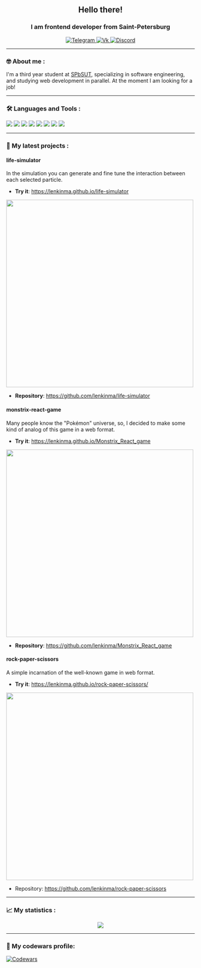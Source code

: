 <div id="header" align="center">
	<h2>Hello there!</h2>
	<h3>I am frontend developer from Saint-Petersburg</h3>
</div>

<div id="socials" align="center">
  <a href="https://t.me/lenkinmax">
		<img src="https://img.shields.io/badge/Telegram-090909?style=for-the-badge&logo=telegram&logoColor=white" alt="Telegram"/>
	</a>
	<a href="https://vk.com/lenkinma">
		<img src="https://img.shields.io/badge/вконтакте-090909.svg?&style=for-the-badge&logo=vk&logoColor=white" alt="Vk"/>
	</a>
    <a href="https://discordapp.com/users/345510948083335179/ ">
		<img src="https://img.shields.io/badge/Discord-090909?style=for-the-badge&logo=discord&logoColor=white" alt="Discord"/>
	</a>
</div>

---
### :nerd_face: About me :

I'm a third year student at [SPbSUT](https://www.sut.ru/), specializing in software engineering, and studying web development in parallel.
At the moment I am looking for a job!

---

### 🛠️ Languages and Tools :
<p align="left">
<img src="https://img.shields.io/badge/React-090909?style=for-the-badge&logo=react&logoColor=61DAFB">
<img src=https://img.shields.io/badge/Redux-090909?style=for-the-badge&logo=redux&logoColor=white">
<img src="https://img.shields.io/badge/-Axios-090909?style=for-the-badge&logo=axios&logoColor=4EAA25">
<img src="https://img.shields.io/badge/React_Router-090909?style=for-the-badge&logo=react-router&logoColor=white">
<img src="https://img.shields.io/badge/-SASS/SCSS-090909?style=for-the-badge&logo=sass&logoColor=F05032">
<img src="https://img.shields.io/badge/-CSS3-090909?style=for-the-badge&logo=CSS3&logoColor=1572B6">
<img src="https://img.shields.io/badge/-JavaScript-090909?style=for-the-badge&logo=JavaScript&logoColor=E9D54D" />
<img src="https://img.shields.io/badge/-HTML5-090909?style=for-the-badge&logo=HTML5&logoColor=E34F26">
</p>

---

### 🐸 My latest projects : 

#### life-simulator
In the simulation you can generate and fine tune the interaction between each selected particle.

* **Try it**: https://lenkinma.github.io/life-simulator

<img src="https://sun9-1.userapi.com/impg/rc6QvYVEWqmhSNDQhB4VTP14dsvboj2M8Vay-A/CtaqPQEOgKY.jpg?size=1647x848&quality=96&sign=81c25dfec620d6c712e96cbf3e253dfb&type=album" width=500 />

* **Repository**: https://github.com/lenkinma/life-simulator

#### monstrix-react-game
Many people know the "Pokémon" universe, so, I decided to make some kind of analog of this game in a web format.

* **Try it**: https://lenkinma.github.io/Monstrix_React_game

<img src="https://sun9-21.userapi.com/impg/GSAnZB_kno6IbUssAWskFket9ULbKdZXTDc-wg/vMpFRQVpbBQ.jpg?size=1452x854&quality=96&sign=28fa852118fec537e5de36afcfa1e206&type=album" width=500 />

* **Repository**: https://github.com/lenkinma/Monstrix_React_game

#### rock-paper-scissors
A simple incarnation of the well-known game in web format.

* **Try it**: https://lenkinma.github.io/rock-paper-scissors/

<img src="https://sun9-21.userapi.com/impg/5ZzBdfDrbcoA-WzaqI2FIWvAp54V7rzl_aLW0A/VX0Zgz1-MuI.jpg?size=1282x861&quality=96&sign=377f33e2a3ab432d27bd2614a34ebe0b&type=album" width=500 />

* Repository: https://github.com/lenkinma/rock-paper-scissors

---

### :chart_with_upwards_trend: My statistics :

<div id="stat" align="center">
	<img src="https://github-profile-summary-cards.vercel.app/api/cards/profile-details?username=lenkinma&theme=github_dark"/>		
</div>

---

### 🎯 My codewars profile:
<a href="https://www.codewars.com/users/lenkinma">
		<img src="https://www.codewars.com/users/lenkinma/badges/small" alt="Codewars"/>
</a>
